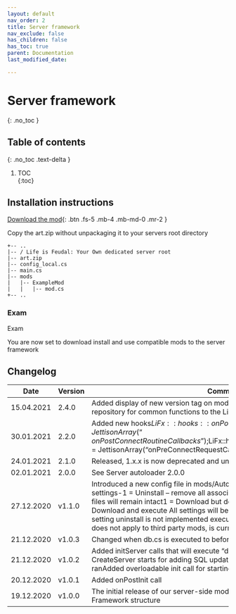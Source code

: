 ```yaml
---
layout: default
nav_order: 2
title: Server framework
nav_exclude: false
has_children: false
has_toc: true
parent: Documentation
last_modified_date: 

---
```

# Server framework
{: .no_toc }

## Table of contents
{: .no_toc .text-delta }

1. TOC  
{:toc}

## Installation instructions

[Download the mod](/assets/images/art.zip){: .btn .fs-5 .mb-4 .mb-md-0 .mr-2 }

Copy the art.zip without unpackaging it to your servers root directory

    +-- ..
    |-- / Life is Feudal: Your Own dedicated server root
    |-- art.zip
    |-- config_local.cs
    |-- main.cs
    |-- mods
    |   |-- ExampleMod
    |   |   |-- mod.cs
    +-- ..

### Exam

Exam

You are now set to download install and use compatible mods to the server framework

## Changelog

| Date | Version | Comment |
| --- | --- | --- |
| 15.04.2021 | 2.4.0 | Added display of new version tag on modsAdded inclution of Utility a public repository for common functions to the LiFx framework |
| 30.01.2021 | 2.2.0 | Added new hooks$LiFx::hooks::onPostConnectRoutineCallbacks = JettisonArray(“onPostConnectRoutineCallbacks”);$LiFx::hooks::onPreConnectRequestCallbacks = JettisonArray(“onPreConnectRequestCallbacks”); |
| 24.01.2021 | 2.1.0 | Released, 1.x.x is now deprecated and unsupported |
| 02.01.2021 | 2.0.0 | See Server autoloader 2.0.0 |
| 27.12.2020 | v1.1.0 | Introduced a new config file in mods/AutoloadConfig.csEach mod has 4 settings-1 = Uninstall – remove all associated files0 = Do nothing – excisting files will remain intact1 = Download but do not execute // Enables mod2 = Download and execute All settings will be unpacked with 0 as their default setting uninstall is not implemented execution as per now is for future use and does not apply to third party mods, is currently only used for LiFx main mod. |
| 21.12.2020 | v1.0.3 | Changed when db.cs is executed to before InitServer to append sql to dump.sql |
| 21.12.2020 | v1.0.2 | Added initServer calls that will execute “db.cs” files in mods/<yourmod>/db.cs just before CreateServer starts for adding SQL updates after dump.sql and patch.sql has ranAdded overloadable init call for starting packages loaded after onStart() |
| 20.12.2020 | v1.0.1 | Added onPostInit call |
| 19.12.2020 | v1.0.0 | The initial release of our server-side mod, it introduces our LiFx Mod Framework structure |